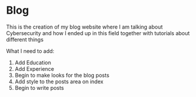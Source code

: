 # Blog

This is the creation of my blog website where I am talking about Cybersecurity and how I ended up in this field together with tutorials about different things


What I need to add:

1. Add Education
2. Add Experience
3. Begin to make looks for the blog posts
4. Add style to the posts area on index
5. Begin to write posts

